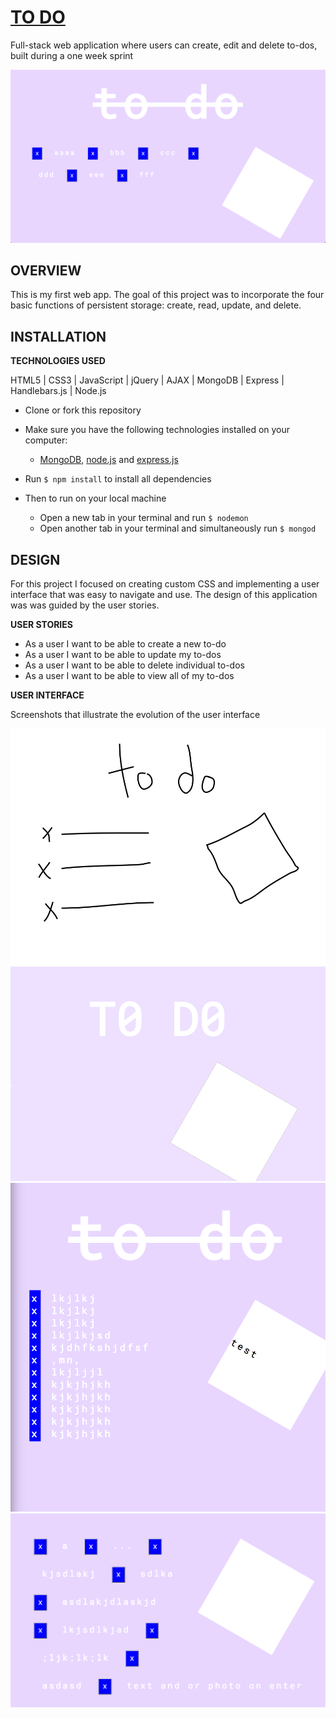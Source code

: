 # [TO DO](https://floating-harbor-32363.herokuapp.com/)
Full-stack web application where users can create, edit and delete to-dos, built during a one week sprint

![](assets/assets1.png?raw=true)


## OVERVIEW
This is my first web app. The goal of this project was to incorporate the four basic functions of persistent storage: create, read, update, and delete.

## INSTALLATION
**TECHNOLOGIES USED**

HTML5 | CSS3 | JavaScript | jQuery | AJAX | MongoDB | Express | Handlebars.js | Node.js

* Clone or fork this repository

* Make sure you have the following technologies installed on your computer:
  * [MongoDB](https://www.mongodb.com/download-center#community), [node.js](https://nodejs.org/) and [express.js](https://expressjs.com/)

* Run `$ npm install` to install all dependencies

* Then to run on your local machine
  * Open a new tab in your terminal and run `$ nodemon`
  * Open another tab in your terminal and simultaneously run `$ mongod`

## DESIGN
For this project I focused on creating custom CSS and implementing a user interface that was easy to navigate and use. The design of this application was was guided by the user stories.

**USER STORIES**

* As a user I want to be able to create a new to-do
* As a user I want to be able to update my to-dos
* As a user I want to be able to delete individual to-dos
* As a user I want to be able to view all of my to-dos

**USER INTERFACE**

Screenshots that illustrate the evolution of the user interface

![](assets/assets2.png?raw=true)
![](assets/assets3.png?raw=true)
![](assets/assets4.png?raw=true)
![](assets/assets5.png?raw=true)

